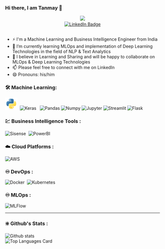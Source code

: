 ### Hi there, I am Tanmay 👋


<div id="header" align="center">
  <img src="https://media.giphy.com/media/M9gbBd9nbDrOTu1Mqx/giphy.gif" width="100"/>
</div>

<div id="badges" align="center">
  <a href="https://www.linkedin.com/in/tanmaybhardwaj/">
    <img src="https://img.shields.io/badge/LinkedIn-blue?style=for-the-badge&logo=linkedin&logoColor=white" alt="LinkedIn Badge"/>
        </br>
    <img src="https://komarev.com/ghpvc/?username=tanmaybhardwaj&style=flat-square&color=blue" alt="" />
  </a>
</div>

- ⚡ I'm a Machine Learning and Business Intelligence Engineer from India
- 🌱 I’m currently learning MLOps and implementation of Deep Learning Technologies in the field of NLP & Text Analytics
- 👯 I believe in Learning and Sharing and will be happy to collaborate on MLOps & Deep Learning Technologies
- 📫 Please feel free to connect with me on LinkedIn
- 😄 Pronouns: his/him

### :hammer_and_wrench: Machine Learning:
<div>
  <img src ="https://github.com/devicons/devicon/blob/master/icons/python/python-original.svg" title="Python" alt="Python" width="40" height="40"/>&nbsp;
  <img src="https://img.shields.io/badge/Keras-D00000?style=for-the-badge&logo=Keras&logoColor=white" title="Keras" alt="Keras"/>&nbsp;
  <img src="https://img.shields.io/badge/scikit_learn-F7931E?style=for-the-badge&logo=scikit-learn&logoColor=white" title="Scikit Learn" alt "Scikit Learn"/> 
  <img src="https://img.shields.io/badge/Pandas-2C2D72?style=for-the-badge&logo=pandas&logoColor=white" title="Pandas" alt="Pandas"/>
  <img src="https://img.shields.io/badge/Numpy-777BB4?style=for-the-badge&logo=numpy&logoColor=white" title="Numpy" alt="Numpy"/>
  <img src="https://img.shields.io/badge/Jupyter-F37626.svg?&style=for-the-badge&logo=Jupyter&logoColor=white" title="Jupyter" alt="Jupyter"/>
  <img src="https://img.shields.io/badge/Streamlit-FF4B4B?style=for-the-badge&logo=Streamlit&logoColor=white" title="Streamlit" alt="Streamlit"/>
  <img src="https://img.shields.io/badge/Flask-000000?style=for-the-badge&logo=flask&logoColor=white" title="Flask" alt="Flask"/>
  
### :chart: Business Intelligence Tools :
  <img src="https://avatars.githubusercontent.com/u/5698873?s=280&v=4" title="Sisense" alt="Sisense" width="60" height="50"/>&nbsp;
  <img src="https://img.shields.io/badge/PowerBI-F2C811?style=for-the-badge&logo=Power%20BI&logoColor=white" title="PowerBI" alt="PowerBI"/>


### :cloud: Cloud Platforms :
  <img src="https://img.shields.io/badge/Amazon_AWS-FF9900?style=for-the-badge&logo=amazonaws&logoColor=white" title="AWS" alt="AWS"/>&nbsp;


### :infinity: DevOps :
 <img src="https://img.shields.io/badge/Docker-2CA5E0?style=for-the-badge&logo=docker&logoColor=white" title="Docker" alt="Docker"/>&nbsp;
 <img src="https://img.shields.io/badge/kubernetes-326ce5.svg?&style=for-the-badge&logo=kubernetes&logoColor=white" title="Kubernetes" alt="Kubernetes"/>

### :infinity: MLOps :
 <img src="https://avatars.githubusercontent.com/u/39938107?s=200&v=4" title="MLflow" alt="MLFlow" width="80" height="80"/>&nbsp;


</div>  

<hr></hr>

<div>
  
### :sparkle: Github's Stats :
  
![Github stats](https://github-readme-stats.vercel.app/api?username=tanmaybhardwaj&theme=highcontrast&show_icons=true&count_private=true&layout=compact)</br>
![Top Languages Card](https://github-readme-stats.vercel.app/api/top-langs/?username=tanmaybhardwaj)
  
</div>  

<!--
**tanmaybhardwaj/tanmaybhardwaj** is a ✨ _special_ ✨ repository because its `README.md` (this file) appears on your GitHub profile.

Here are some ideas to get you started:

- 🔭 I’m currently working on ...
- 🌱 I’m currently learning ...
- 👯 I’m looking to collaborate on ...
- 🤔 I’m looking for help with ...
- 💬 Ask me about ...
- 📫 How to reach me: ...
- 😄 Pronouns: ...
- ⚡ Fun fact: ...
-->
